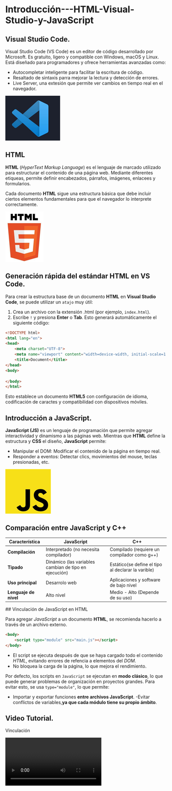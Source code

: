 # Introducción---HTML-Visual-Studio-y-JavaScript

## Visual Studio Code.

Visual Studio Code (VS Code) es un editor de código desarrollado por Microsoft. Es gratuito, ligero y compatible con Windows, macOS y Linux. Está diseñado para programadores y ofrece herramientas avanzadas como:
- Autocompletar inteligente para facilitar la escritura de código.
- Resaltado de sintaxis parra mejorar la lectura y detección de errores.
- Live Server, una extesión que permite ver cambios en tiempo real en el navegador.

![imagen](Imagenes/imagen1.png)

## HTML

**HTML** (*HyperText Markup Language*) es el lenguaje de marcado utilizado para estructurar el contenido de una página web. Mediante diferentes etiqueas, permite definir encabezados, párrafos, imágenes, enlacees y formularios.

Cada documento **HTML** sigue una estructura básica que debe incluir ciertos elementos fundamentales para que el navegador lo interprete correctamente.

![imagen](Imagenes/imagen2.png)

## Generación rápida del estándar HTML en VS Code.

Para crear la estructura base de un documento **HTML** en **Visual Studio Code**, se puede utilizar un `atajo` muy útil:
1. Crea un archivo con la extensión .html (por ejemplo, `index.html`).
2. Escribe `!` y presiona **Enter** o **Tab**.
Esto generará automáticamente el siguiente código:
```html
<!DOCTYPE html>
<html lang="en">
<head>
    <meta charset="UTF-8">
    <meta name="viewport" content="width=device-width, initial-scale=1.0">
    <title>Document</title>
</head>
<body>

</body>
</html>
```
Esto establece un documento **HTML5** con configuración de idioma, codificación de caractes y compatibilidad con dispositivos móviles.

## Introducción a JavaScript.

**JavaScript (JS)** es un lenguaje de programación que permite agregar interactividad y dinamismo a las páginas web. Mientras que **HTML** define la estructura y **CSS** el diseño, **JavaScript** permite:
- Manipular el DOM: Modificar el contenido de la página en tiempo real.
- Responder a eventos: Detectar clics, movimientos del mouse, teclas presionadas, etc.

![imagen](Imagenes/imagen3.png)

## Comparación entre JavaScript y C++

<table>
  <thead>
      <tr>
        <th>Característica</th>
        <th>JavaScript</th>
        <th>C++</th>
      </tr>
  </thead>
  <tbody>
      <tr>
        <td><b>Compilación</b></td>
        <td>Interpretado (no  necesita compilador)</td>
        <td>Compilado (requiere un compilador como g++)</td>
      </tr>
        <tr>
          <td><b>Tipado</b></td>
          <td>Dinámico (las variables cambian de tipo en ejecución)</td>
          <td>Estático(se define el tipo al declarar la varible)</td>
        </tr>
        <tr>
            <td><b>Uso principal</b></td>
            <td>Desarrolo web</td>
            <td>Aplicaciones y software de bajo nivel</td>
        </tr>
        <tr>
            <td><b>Lenguaje de nivel</b></td>
            <td>Alto nivel</td>
            <td>Medio - Alto (Depende de su uso)</td>
        </tr>
  </tbody>
</table>
## Vinculación de JavaScript en HTML

Para agregar *JavaScript* a un documento **HTML**, se recomienda hacerlo a través de un archivo externo.

```html
<body>
    <script type="module" src="main.js"></script>
</body>
```
- El script se ejecuta después de que se haya cargado todo el contenido *HTML*, evitando errores de refencia a elementos del *DOM*.
- No bloquea la carga de la página, lo que mejora el rendimiento.

Por defecto, los scripts en `JavaScript` se ejecutan en **modo clásico**, lo que puede generar problemas de organización en proyectos grandes. Para evitar esto, se usa `type="module"`, lo que permite:

- Importar y exportar funciones **entre archivos JavaScript**.
-Evitar conflictos de variables,**ya que cada módulo tiene su propio ámbito**.

## Video Tutorial.

Vinculación

<video src="Videos/Inicio.mp4" controls="">

<video width="640" height="360" controls>
  <source src="Videos/Inicio.mp4" type="video/mp4">
  Tu navegador no soporta la reproducción de video.
</video>

